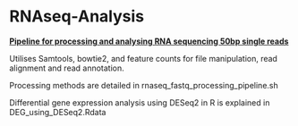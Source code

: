 # RNAseq-Analysis

<b><u> Pipeline for processing and analysing RNA sequencing 50bp single reads </b></u><br>

Utilises Samtools, bowtie2, and feature counts for file manipulation, read alignment and read annotation. <br>

Processing methods are detailed in rnaseq_fastq_processing_pipeline.sh <br>

Differential gene expression analysis using DESeq2 in R is explained in DEG_using_DESeq2.Rdata <br>

